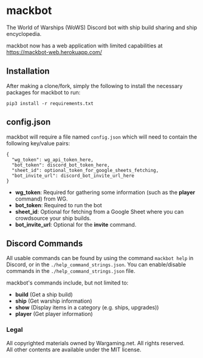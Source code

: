 # mackbot
The World of Warships (WoWS) Discord bot with ship build sharing and ship encyclopedia.

mackbot now has a web application with limited capabilities at https://mackbot-web.herokuapp.com/

## Installation
After making a clone/fork, simply the following to install the necessary packages for mackbot to run:
```
pip3 install -r requirements.txt
```

## config.json
mackbot will require a file named `config.json` which will need to contain the following key/value pairs:
```
{
  "wg_token": wg_api_token_here,
  "bot_token": discord_bot_token_here,
  "sheet_id": optional_token_for_google_sheets_fetching,
  "bot_invite_url": discord_bot_invite_url_here
}
```
- **wg_token**: Required for gathering some information (such as the **player** command) from WG.
- **bot_token**: Required to run the bot
- **sheet_id**: Optional for fetching from a Google Sheet where you can crowdsource your ship builds.
- **bot_invite_url**: Optional for the **invite** command.

## Discord Commands
All usable commands can be found by using the command `mackbot help` in Discord, or in the `./help_command_strings.json`. You can enable/disable commands in the `./help_command_strings.json` file.

mackbot's commands include, but not limited to:
- **build** (Get a ship build)
- **ship** (Get warship information)
- **show** (Display items in a category (e.g. ships, upgrades))
- **player** (Get player information)


### Legal
All copyrighted materials owned by Wargaming.net. All rights reserved.\
All other contents are available under the MIT license.
